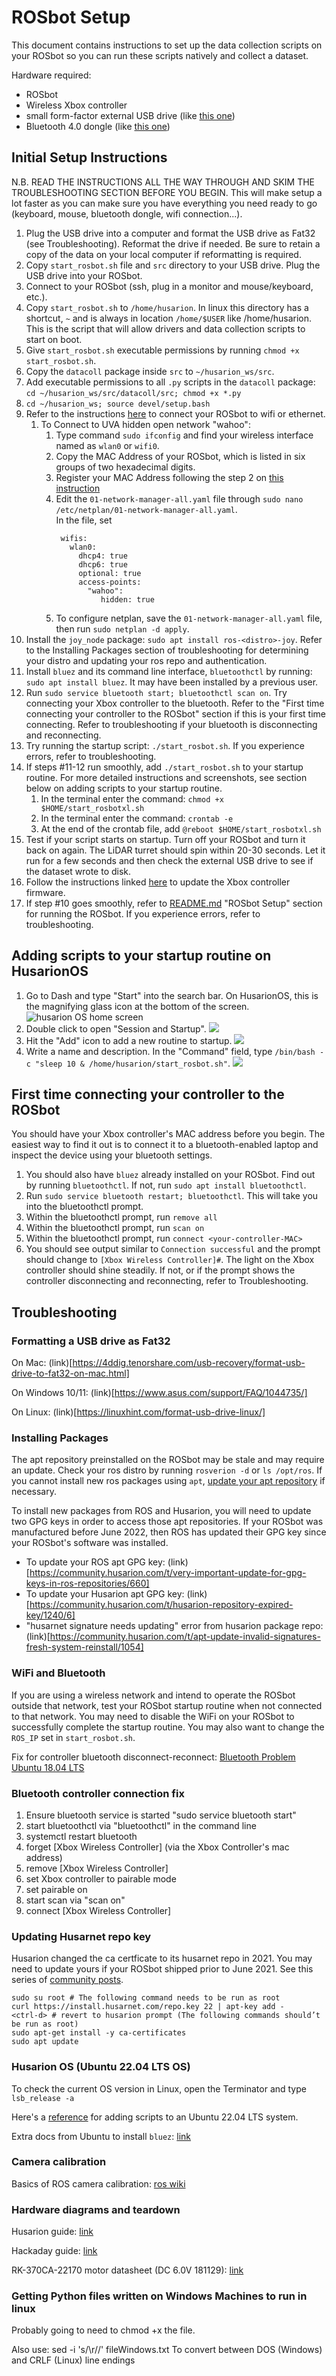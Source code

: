 # ROSbot Setup

This document contains instructions to set up the data collection scripts on your ROSbot so you can run these scripts natively and collect a dataset.

Hardware required:
* ROSbot
* Wireless Xbox controller
* small form-factor external USB drive (like [this one](https://a.co/d/4fmXYWw))
* Bluetooth 4.0 dongle (like [this one](https://a.co/d/e7X3SpB))


## Initial Setup Instructions

N.B. READ THE INSTRUCTIONS ALL THE WAY THROUGH AND SKIM THE TROUBLESHOOTING SECTION BEFORE YOU BEGIN. 
This will make setup a lot faster as you can make sure you have everything you need ready to go (keyboard, mouse, bluetooth dongle, wifi connection...).

1. Plug the USB drive into a computer and format the USB drive as Fat32 (see Troubleshooting). Reformat the drive if needed. Be sure to retain a copy of the data on your local computer if reformatting is required. 
2. Copy `start_rosbot.sh` file and `src` directory to your USB drive. Plug the USB drive into your ROSbot.
3. Connect to your ROSbot (ssh, plug in a monitor and mouse/keyboard, etc.).
4. Copy `start_rosbot.sh` to  `/home/husarion`.  In linux this directory has a shortcut, `~` and is always in location `/home/$USER` like /home/husarion. This is the script that will allow drivers and data collection scripts to start on boot. 
5. Give `start_rosbot.sh` executable permissions by running `chmod +x start_rosbot.sh`.
6. Copy the `datacoll` package inside `src` to `~/husarion_ws/src`.
7. Add executable permissions to all `.py` scripts in the `datacoll` package: `cd ~/husarion_ws/src/datacoll/src; chmod +x *.py`
8. `cd ~/husarion_ws; source devel/setup.bash`
9. Refer to the instructions [here](https://husarion.com/tutorials/howtostart/rosbotxl-quick-start/#connecting-rosbot-to-your-wi-fi-network) to connect your ROSbot to wifi or ethernet. 
   1. To Connect to UVA hidden open network "wahoo":
        1. Type command `sudo ifconfig` and find your wireless interface named as `wlan0` or `wifi0`. 
        2. Copy the MAC Address of your ROSbot, which is listed in six groups of two hexadecimal digits.
        3. Register your MAC Address following the step 2 on [this instruction](https://virginia.service-now.com/its?id=itsweb_kb_article&sys_id=ca13d12bdb8153404f32fb671d961969) 
        4. Edit the `01-network-manager-all.yaml` file through `sudo nano /etc/netplan/01-network-manager-all.yaml`.\
           In the file, set 
            ```
             wifis:
               wlan0:
                 dhcp4: true
                 dhcp6: true
                 optional: true
                 access-points:
                   "wahoo": 
                      hidden: true
           ```
        6. To configure netplan, save the `01-network-manager-all.yaml` file, then run `sudo netplan -d apply`.
10. Install the `joy_node` package: `sudo apt install ros-<distro>-joy`. Refer to the Installing Packages section of troubleshooting for determining your distro and updating your ros repo and authentication.
11. Install `bluez` and its command line interface, `bluetoothctl` by running: ` sudo apt install bluez`. It may have been installed by a previous user.
12. Run `sudo service bluetooth start; bluetoothctl scan on`. Try connecting your Xbox controller to the bluetooth. 
Refer to the "First time connecting your controller to the ROSbot" section if this is your first time connecting. 
Refer to troubleshooting if your bluetooth is disconnecting and reconnecting.
13. Try running the startup script: `./start_rosbot.sh`. If you experience errors, refer to troubleshooting.
14. If steps #11-12 run smoothly, add `./start_rosbot.sh` to your startup routine. For more detailed instructions and screenshots, see section below on adding scripts to your startup routine.
    1. In the terminal enter the command: `chmod +x $HOME/start_rosbotxl.sh`
    2. In the terminal enter the command: `crontab -e`
    3. At the end of the crontab file, add `@reboot $HOME/start_rosbotxl.sh`
16. Test if your script starts on startup. Turn off your ROSbot and turn it back on again. The LiDAR turret should spin within 20-30 seconds. Let it run for a few seconds and then check the external USB drive to see if the dataset wrote to disk.
17. Follow the instructions linked [here](https://support.xbox.com/en-US/help/hardware-network/controller/update-xbox-wireless-controller) to update the Xbox controller firmware.
18. If step #10 goes smoothly, refer to [README.md](README.md) "ROSbot Setup" section for running the ROSbot. If you experience errors, refer to troubleshooting.

## Adding scripts to your startup routine on HusarionOS
1. Go to Dash and type "Start" into the search bar. On HusarionOS, this is the magnifying glass icon at the bottom of the screen.
![husarion OS home screen](figures/husarionOS-homescreen.png)
2. Double click to open "Session and Startup".
![](figures/session-and-startup.png)
3. Hit the "Add" icon to add a new routine to startup.
![](figures/session-and-startup-add.png)
4. Write a name and description. In the "Command" field, type `/bin/bash -c "sleep 10 & /home/husarion/start_rosbot.sh"`.
![](figures/session-and-startup-add-complete.png)

## First time connecting your controller to the ROSbot

You should have your Xbox controller's MAC address before you begin. The easiest way to find it out is to connect it to a bluetooth-enabled laptop and inspect the device using your bluetooth settings.

1. You should also have `bluez` already installed on your ROSbot. Find out by running `bluetoothctl`. If not, run `sudo apt install bluetoothctl`.
2. Run `sudo service bluetooth restart; bluetoothctl`. This will take you into the bluetoothctl prompt.
3. Within the bluetoothctl prompt, run `remove all`
4. Within the bluetoothctl prompt, run `scan on`
4. Within the bluetoothctl prompt, run `connect <your-controller-MAC>`
5. You should see output similar to `Connection successful` and the prompt should change to
`[Xbox Wireless Controller]#`. The light on the Xbox controller should shine steadily. If not, or if the prompt shows the controller disconnecting and reconnecting, refer to Troubleshooting.

## Troubleshooting

### Formatting a USB drive as Fat32

On Mac: (link)[https://4ddig.tenorshare.com/usb-recovery/format-usb-drive-to-fat32-on-mac.html]

On Windows 10/11: (link)[https://www.asus.com/support/FAQ/1044735/]

On Linux: (link)[https://linuxhint.com/format-usb-drive-linux/]

### Installing Packages
The apt repository preinstalled on the ROSbot may be stale and may require an update. 
Check your ros distro by running `rosverion -d` or `ls /opt/ros`.
If you cannot install new ros packages using `apt`, [update your apt repository](http://wiki.ros.org/melodic/Installation/Ubuntu) if necessary.

To install new packages from ROS and Husarion, you will need to update two GPG keys in order to access those apt repositories.
If your ROSbot was manufactured before June 2022, then ROS has updated their GPG key since your ROSbot's software was installed.
- To update your ROS apt GPG key: (link)[https://community.husarion.com/t/very-important-update-for-gpg-keys-in-ros-repositories/660]
- To update your Husarion apt GPG key: (link)[https://community.husarion.com/t/husarion-repository-expired-key/1240/6]
- "husarnet signature needs updating" error from husarion package repo: (link)[https://community.husarion.com/t/apt-update-invalid-signatures-fresh-system-reinstall/1054]

### WiFi and Bluetooth
If you are using a wireless network and intend to operate the ROSbot outside that network, test your ROSbot startup routine when not connected to that network. 
You may need to disable the WiFi on your ROSbot to successfully complete the startup routine. 
You may also want to change the `ROS_IP` set in `start_rosbot.sh`.

Fix for controller bluetooth disconnect-reconnect: [Bluetooth Problem Ubuntu 18.04 LTS](https://askubuntu.com/questions/1040497/bluetooth-problem-ubuntu-18-04-lts)

### Bluetooth controller connection fix

1. Ensure bluetooth service is started "sudo service bluetooth start"
2. start bluetoothctl via "bluetoothctl" in the command line
3. systemctl restart bluetooth
4. forget [Xbox Wireless Controller] (via the Xbox Controller's mac address)
5. remove [Xbox Wireless Controller]
6. set Xbox controller to pairable mode
7. set pairable on
8. start scan via "scan on"
9. connect [Xbox Wireless Controller]

### Updating Husarnet repo key

Husarion changed the ca certficate to its husarnet repo in 2021. You may need to update yours if your ROSbot shipped prior to June 2021.
See this series of [community posts](https://community.husarion.com/t/husarion-repository-expired-key/1240/3).
```
sudo su root # The following command needs to be run as root
curl https://install.husarnet.com/repo.key 22 | apt-key add -
<ctrl-d> # revert to husarion prompt (The following commands should’t be run as root)
sudo apt-get install -y ca-certificates
sudo apt update
```

### Husarion OS (Ubuntu 22.04 LTS OS)
To check the current OS version in Linux, open the Terminator and type `lsb_release -a`

Here's a [reference](https://linuxconfig.org/how-to-autostart-applications-on-ubuntu-22-04-jammy-jellyfish-linux) for adding scripts to an Ubuntu 22.04 LTS system.

Extra docs from Ubuntu to install `bluez`: [link](https://ubuntu.com/core/docs/bluez/install-configure/install)


### Camera calibration
Basics of ROS camera calibration: [ros wiki](http://wiki.ros.org/camera_calibration)


### Hardware diagrams and teardown
Husarion guide: [link](https://husarion.com/manuals/rosbot/)

Hackaday guide: [link](https://cdn.hackaday.io/files/21885936327840/ROSbot_assembly_instruction.pdf)

RK-370CA-22170 motor datasheet (DC 6.0V 181129): [link](https://datasheetspdf.com/pdf/1017717/MABUCHI/RK-370CA/1)


### Getting Python files written on Windows Machines to run in linux

Probably going to need to chmod +x the file. 

Also use: sed -i 's/\r//' fileWindows.txt
To convert between DOS (Windows) and CRLF (Linux) line endings
